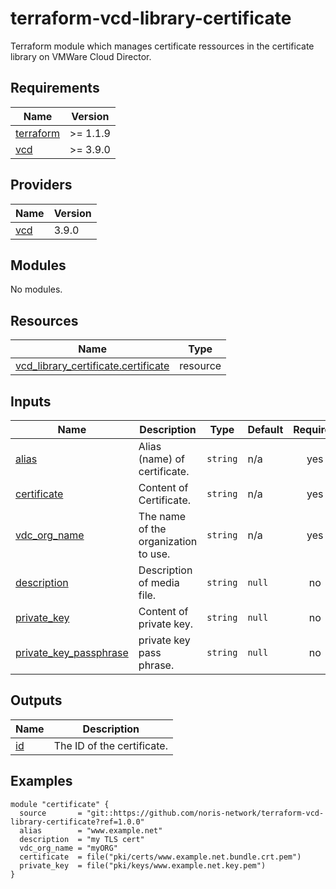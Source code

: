 # terraform-vcd-library-certificate

Terraform module which manages certificate ressources in the certificate library on VMWare Cloud Director.

<!-- BEGIN_TF_DOCS -->
## Requirements

| Name | Version |
|------|---------|
| <a name="requirement_terraform"></a> [terraform](#requirement\_terraform) | >= 1.1.9 |
| <a name="requirement_vcd"></a> [vcd](#requirement\_vcd) | >= 3.9.0 |

## Providers

| Name | Version |
|------|---------|
| <a name="provider_vcd"></a> [vcd](#provider\_vcd) | 3.9.0 |

## Modules

No modules.

## Resources

| Name | Type |
|------|------|
| [vcd_library_certificate.certificate](https://registry.terraform.io/providers/vmware/vcd/latest/docs/resources/library_certificate) | resource |

## Inputs

| Name | Description | Type | Default | Required |
|------|-------------|------|---------|:--------:|
| <a name="input_alias"></a> [alias](#input\_alias) | Alias (name) of certificate. | `string` | n/a | yes |
| <a name="input_certificate"></a> [certificate](#input\_certificate) | Content of Certificate. | `string` | n/a | yes |
| <a name="input_vdc_org_name"></a> [vdc\_org\_name](#input\_vdc\_org\_name) | The name of the organization to use. | `string` | n/a | yes |
| <a name="input_description"></a> [description](#input\_description) | Description of media file. | `string` | `null` | no |
| <a name="input_private_key"></a> [private\_key](#input\_private\_key) | Content of private key. | `string` | `null` | no |
| <a name="input_private_key_passphrase"></a> [private\_key\_passphrase](#input\_private\_key\_passphrase) | private key pass phrase. | `string` | `null` | no |

## Outputs

| Name | Description |
|------|-------------|
| <a name="output_id"></a> [id](#output\_id) | The ID of the certificate. |
<!-- END_TF_DOCS -->

## Examples

```
module "certificate" {
  source       = "git::https://github.com/noris-network/terraform-vcd-library-certificate?ref=1.0.0"
  alias        = "www.example.net"
  description  = "my TLS cert"
  vdc_org_name = "myORG"
  certificate  = file("pki/certs/www.example.net.bundle.crt.pem")
  private_key  = file("pki/keys/www.example.net.key.pem")
}
```
